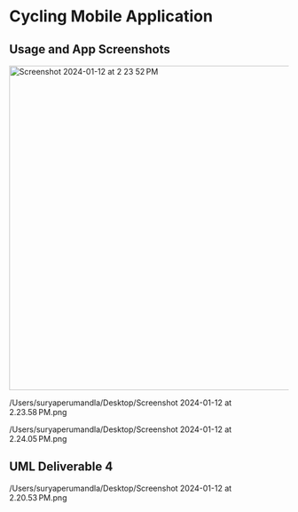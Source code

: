 
# Cycling Mobile Application

## Usage and App Screenshots
<img width="584" alt="Screenshot 2024-01-12 at 2 23 52 PM" src="https://github.com/suryaperuman/EventManagementApp/assets/144735295/a5ab729d-2014-484f-8001-2253089f801c">

/Users/suryaperumandla/Desktop/Screenshot 2024-01-12 at 2.23.58 PM.png


/Users/suryaperumandla/Desktop/Screenshot 2024-01-12 at 2.24.05 PM.png


## UML Deliverable 4

/Users/suryaperumandla/Desktop/Screenshot 2024-01-12 at 2.20.53 PM.png
